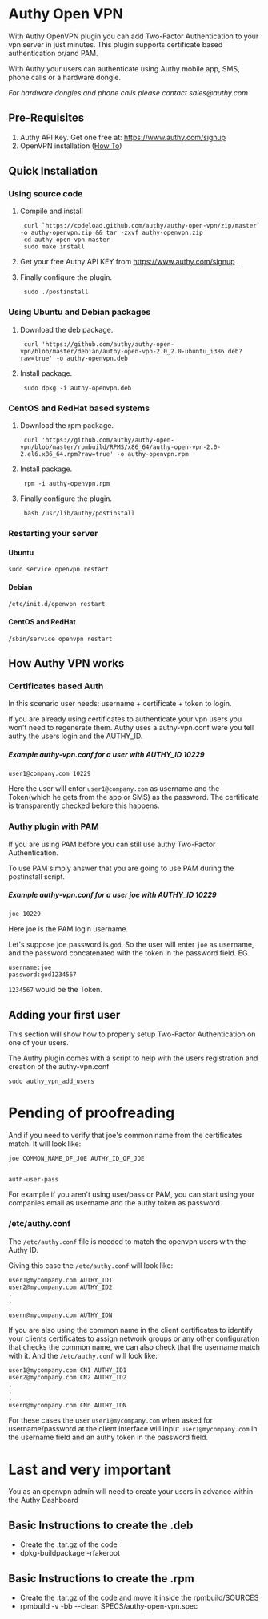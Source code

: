 # Authy Open VPN

With Authy OpenVPN plugin you can add Two-Factor Authentication to
your vpn server in just minutes. This plugin supports certificate based
authentication or/and PAM.  

With Authy your users can authenticate using Authy mobile app, SMS,
phone calls or a hardware dongle.

_For hardware dongles and phone calls please contact sales@authy.com_

## Pre-Requisites

1. Authy API Key. Get one free at: https://www.authy.com/signup
2. OpenVPN installation ([How To](http://openvpn.net/index.php/open-source/documentation/howto.html))

## Quick Installation

### Using source code

1. Compile and install

        curl `https://codeload.github.com/authy/authy-open-vpn/zip/master` -o authy-openvpn.zip && tar -zxvf authy-openvpn.zip
        cd authy-open-vpn-master
        sudo make install

2. Get your free Authy API KEY from https://www.authy.com/signup .

3. Finally configure the plugin.  

        sudo ./postinstall

### Using Ubuntu and Debian packages

1. Download the deb package.

        curl 'https://github.com/authy/authy-open-vpn/blob/master/debian/authy-open-vpn-2.0_2.0-ubuntu_i386.deb?raw=true' -o authy-openvpn.deb

2. Install package.

        sudo dpkg -i authy-openvpn.deb

### CentOS and RedHat based systems

1. Download the rpm package.

        curl 'https://github.com/authy/authy-open-vpn/blob/master/rpmbuild/RPMS/x86_64/authy-open-vpn-2.0-2.el6.x86_64.rpm?raw=true' -o authy-openvpn.rpm

2. Install package.

        rpm -i authy-openvpn.rpm

3. Finally configure the plugin.

        bash /usr/lib/authy/postinstall

### Restarting your server

#### Ubuntu

	sudo service openvpn restart

#### Debian

	/etc/init.d/openvpn restart
    
#### CentOS and RedHat

	/sbin/service openvpn restart

## How Authy VPN works

### Certificates based Auth

In this scenario user needs: username + certificate + token to login.

If you are already using certificates to authenticate your vpn users you won't
need to regenerate them. Authy uses a authy-vpn.conf were you tell
authy the users login and the AUTHY_ID.

##### Example authy-vpn.conf for a user with AUTHY_ID 10229

    user1@company.com 10229

Here the user will enter `user1@company.com` as username and the
Token(which he gets from the app or SMS) as the password. The
certificate is transparently checked before this happens.  

### Authy plugin with PAM

If you are using PAM before you can still use authy Two-Factor
Authentication.

To use PAM simply answer that you are going to use PAM during the
postinstall script.


##### Example authy-vpn.conf for a user joe with AUTHY_ID 10229

    joe 10229

Here joe is the PAM login username.

Let's suppose joe password is `god`. So the user will enter `joe` as
username, and the password concatenated with the token in the password
field. EG.

    username:joe
    password:god1234567

`1234567` would be the Token.


## Adding your first user

This section will show how to properly setup Two-Factor Authentication
on one of your users.

The Authy plugin comes with a script to help with the users
registration and creation of the authy-vpn.conf

    sudo authy_vpn_add_users


# Pending of proofreading

And if you need to verify that joe's common name from the certificates
match. It will look like:

	joe COMMON_NAME_OF_JOE AUTHY_ID_OF_JOE


	auth-user-pass



For example if you aren't using user/pass or PAM, you can start using
your companies email as username and the authy token as password.

### /etc/authy.conf

The `/etc/authy.conf` file is needed to match the openvpn users with the
Authy ID.

Giving this case the `/etc/authy.conf` will look like:

	user1@mycompany.com AUTHY_ID1
	user2@mycompany.com AUTHY_ID2
	.
	.
	.
	usern@mycompany.com AUTHY_IDN

If you are also using the common name in the client certificates  to
identify your clients certificates to assign network groups or any
other configuration that checks the common name, we can also check
that the username match with it. And the `/etc/authy.conf` will look
like:

	user1@mycompany.com CN1 AUTHY_ID1
	user2@mycompany.com CN2 AUTHY_ID2
	.
	.
	.
	usern@mycompany.com CNn AUTHY_IDN

For these cases the user `user1@mycompany.com` when asked for
username/password at the client interface will input
`user1@mycompany.com` in the username field and an authy token in the
password field.


# Last and very important

You as an openvpn admin will need to create your users in advance
within the Authy Dashboard

## Basic Instructions to create the .deb

* Create the .tar.gz of the code
* dpkg-buildpackage -rfakeroot

## Basic Instructions to create the .rpm

* Create the .tar.gz of the code and move it inside the rpmbuild/SOURCES
* rpmbuild -v -bb --clean SPECS/authy-open-vpn.spec

